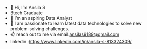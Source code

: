 - 👋 Hi, I’m Ansila S
- Btech Graduate
- 👀 I’m an aspiring Data Analyst
- 🌱 I am passionate to learn latest data technologies to solve new problem-solving challenges.
- 📫 reach out to me via email:ansilas9189@gmail.com
- linkedin :https://www.linkedin.com/in/ansila-s-813324309/


<!---
Ansila1234/Ansila1234 is a ✨ special ✨ repository because its `README.md` (this file) appears on your GitHub profile.
You can click the Preview link to take a look at your changes.
--->
